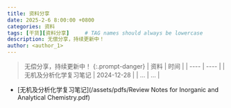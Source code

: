 ```yaml
---
title: 资料分享
date: 2025-2-6 8:00:00 +0800
categories: 资料
tags: [干货][资料分享]     # TAG names should always be lowercase
description: 无偿分享，持续更新中！
author: <author_1>
---
```


>无偿分享，持续更新中！
{:.prompt-danger}
|  资料   | 时间  |
|  ----  | ----  |
| 无机及分析化学复习笔记  | 2024-12-28 |
| …  | … |

* [无机及分析化学复习笔记](/assets/pdfs/Review Notes for Inorganic and Analytical Chemistry.pdf)

